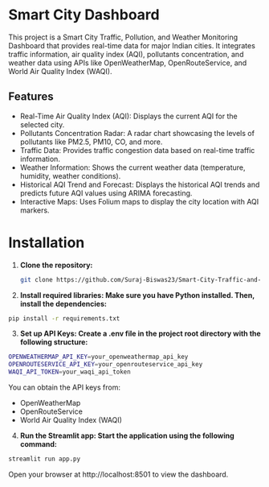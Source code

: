 # Smart City Dashboard

This project is a Smart City Traffic, Pollution, and Weather Monitoring Dashboard that provides real-time data for major Indian cities. It integrates traffic information, air quality index (AQI), pollutants concentration, and weather data using APIs like OpenWeatherMap, OpenRouteService, and World Air Quality Index (WAQI).

## Features

- Real-Time Air Quality Index (AQI): Displays the current AQI for the selected city.
- Pollutants Concentration Radar: A radar chart showcasing the levels of pollutants like PM2.5, PM10, CO, and more.
- Traffic Data: Provides traffic congestion data based on real-time traffic information.
- Weather Information: Shows the current weather data (temperature, humidity, weather conditions).
- Historical AQI Trend and Forecast: Displays the historical AQI trends and predicts future AQI values using ARIMA forecasting.
- Interactive Maps: Uses Folium maps to display the city location with AQI markers.

# Installation

1. **Clone the repository:**
   ```bash
   git clone https://github.com/Suraj-Biswas23/Smart-City-Traffic-and-Pollution-Monitoring.git
   ```

2. **Install required libraries: Make sure you have Python installed. Then, install the dependencies:**

  ```bash
  pip install -r requirements.txt
  ```

3. **Set up API Keys: Create a .env file in the project root directory with the following structure:**

  ```bash
  OPENWEATHERMAP_API_KEY=your_openweathermap_api_key
  OPENROUTESERVICE_API_KEY=your_openrouteservice_api_key
  WAQI_API_TOKEN=your_waqi_api_token
  ```

You can obtain the API keys from:

- OpenWeatherMap
- OpenRouteService
- World Air Quality Index (WAQI)

4. **Run the Streamlit app: Start the application using the following command:**

  ```bash
  streamlit run app.py
  ```
Open your browser at http://localhost:8501 to view the dashboard.




